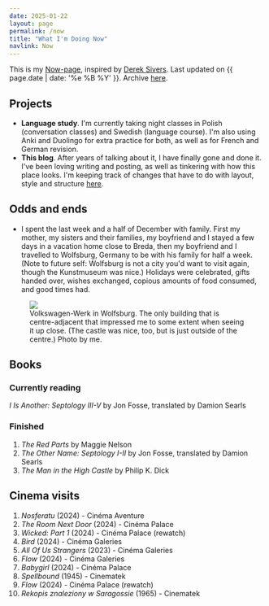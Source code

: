 ```yaml
---
date: 2025-01-22
layout: page
permalink: /now
title: "What I'm Doing Now"
navlink: Now
---
```

This is my <a href="https://nownownow.com/about" target="_blank">Now-page</a>, inspired by <a href="https://sive.rs/" target="_blank">Derek Sivers</a>. Last updated on {{ page.date | date: '%e %B %Y' }}. Archive <a href="{{site.baseurl}}/then">here</a>.

## Projects

- **Language study**. I'm currently taking night classes in Polish (conversation classes) and Swedish (language course). I'm also using Anki and Duolingo for extra practice for both, as well as for French and German revision.
- **This blog**. After years of talking about it, I have finally gone and done it. I've been loving writing and posting, as well as tinkering with how this place looks. I'm keeping track of changes that have to do with layout, style and structure [here]({{site.baseurl}}/changelog).

## Odds and ends
- I spent the last week and a half of December with family. First my mother, my sisters and their families, my boyfriend and I stayed a few days in a vacation home close to Breda, then my boyfriend and I travelled to Wolfsburg, Germany to be with his family for half a week. (Note to future self: Wolfsburg is not a city you'd want to visit again, though the Kunstmuseum was nice.) Holidays were celebrated, gifts handed over, wishes exchanged, copious amounts of food consumed, and good times had.

<figure>
    <img src="{{site.baseurl}}/docs/assets/images/VWsmall.jpg" />
    <figcaption>Volkswagen-Werk in Wolfsburg. The only building that is centre-adjacent that impressed me to some extent when seeing it up close. (The castle was nice, too, but is just outside of the centre.) Photo by me.</figcaption>
</figure>

## Books

### Currently reading
*I Is Another: Septology III-V* by Jon Fosse, translated by Damion Searls

### Finished
1. *The Red Parts* by Maggie Nelson
2. *The Other Name: Septology I-II* by Jon Fosse, translated by Damion Searls
3. _The Man in the High Castle_ by Philip K. Dick

## Cinema visits
1. *Nosferatu* (2024) - Cinéma Aventure
2. _The Room Next Door_ (2024) - Cinéma Palace
3. _Wicked: Part 1_ (2024) - Cinéma Palace (rewatch)
4. _Bird_ (2024) - Cinéma Galeries
5. _All Of Us Strangers_ (2023) - Cinéma Galeries
6. _Flow_ (2024) - Cinéma Galeries
7. *Babygirl* (2024) - Cinéma Palace
8. *Spellbound* (1945) - Cinematek
9. *Flow* (2024) - Cinéma Palace (rewatch)
10. *Rekopis znaleziony w Saragossie* (1965) - Cinematek
